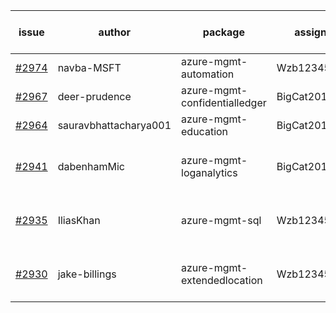| issue | author | package | assignee | bot advice | created date of issue | target release date | date from target |
| ------ | ------ | ------ | ------ | ------ | ------ | ------ | :-----: |
| [#2974](https://github.com/Azure/sdk-release-request/issues/2974) | navba-MSFT | azure-mgmt-automation | Wzb123456789 |  | 07-05 | 07-19 |  |
| [#2967](https://github.com/Azure/sdk-release-request/issues/2967) | deer-prudence | azure-mgmt-confidentialledger | BigCat20196 |  | 07-01 | 07-11 |  |
| [#2964](https://github.com/Azure/sdk-release-request/issues/2964) | sauravbhattacharya001 | azure-mgmt-education | BigCat20196 |  | 06-29 | 07-13 |  |
| [#2941](https://github.com/Azure/sdk-release-request/issues/2941) | dabenhamMic | azure-mgmt-loganalytics | BigCat20196 | close to release date.  | 06-23 | 07-07 | 1 |
| [#2935](https://github.com/Azure/sdk-release-request/issues/2935) | IliasKhan | azure-mgmt-sql | Wzb123456789 | close to release date.  | 06-22 | 07-05 | 0 |
| [#2930](https://github.com/Azure/sdk-release-request/issues/2930) | jake-billings | azure-mgmt-extendedlocation | Wzb123456789 | close to release date.  | 06-20 | 07-08 | 2 |
